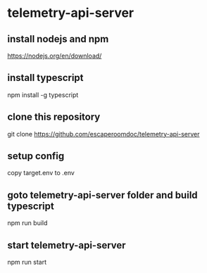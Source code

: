 # telemetry-api-server

## install nodejs and npm
https://nodejs.org/en/download/

## install typescript
npm install -g typescript

## clone this repository
git clone https://github.com/escaperoomdoc/telemetry-api-server

## setup config
copy target.env to .env

## goto telemetry-api-server folder and build typescript
npm run build

## start telemetry-api-server
npm run start
